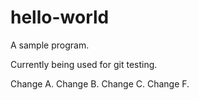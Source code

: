# hello-world

A sample program.

Currently being used for git testing.

Change A.
Change B.
Change C.
Change F.